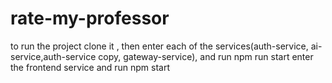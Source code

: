 # rate-my-professor
to run the project clone it , then enter each of the services(auth-service, ai-service,auth-service copy, gateway-service), and run npm run start
enter the frontend service and run npm start

